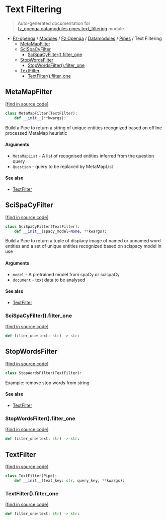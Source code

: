 # Text Filtering

> Auto-generated documentation for [fz_openqa.datamodules.pipes.text_filtering](blob/master/fz_openqa/datamodules/pipes/text_filtering.py) module.

- [Fz-openqa](../../../README.md#fz-openqa-index) / [Modules](../../../MODULES.md#fz-openqa-modules) / [Fz Openqa](../../index.md#fz-openqa) / [Datamodules](../index.md#datamodules) / [Pipes](index.md#pipes) / Text Filtering
    - [MetaMapFilter](#metamapfilter)
    - [SciSpaCyFilter](#scispacyfilter)
        - [SciSpaCyFilter().filter_one](#scispacyfilterfilter_one)
    - [StopWordsFilter](#stopwordsfilter)
        - [StopWordsFilter().filter_one](#stopwordsfilterfilter_one)
    - [TextFilter](#textfilter)
        - [TextFilter().filter_one](#textfilterfilter_one)

## MetaMapFilter

[[find in source code]](blob/master/fz_openqa/datamodules/pipes/text_filtering.py#L77)

```python
class MetaMapFilter(TextFilter):
    def __init__(**kwargs):
```

Build a Pipe to return a string of unique entities recognized
based on offline processed MetaMap heuristic

#### Arguments

- `MetaMapList` - A list of recognised entities inferred from the question query
- `Question` - query to be replaced by MetaMapList

#### See also

- [TextFilter](#textfilter)

## SciSpaCyFilter

[[find in source code]](blob/master/fz_openqa/datamodules/pipes/text_filtering.py#L34)

```python
class SciSpaCyFilter(TextFilter):
    def __init__(spacy_model=None, **kwargs):
```

Build a Pipe to return a tuple of displacy image of named or
unnamed word entities and a set of unique entities recognized
based on scispacy model in use

#### Arguments

- `model` - A pretrained model from spaCy or scispaCy
- `document` - text data to be analysed

#### See also

- [TextFilter](#textfilter)

### SciSpaCyFilter().filter_one

[[find in source code]](blob/master/fz_openqa/datamodules/pipes/text_filtering.py#L62)

```python
def filter_one(text: str) -> str:
```

## StopWordsFilter

[[find in source code]](blob/master/fz_openqa/datamodules/pipes/text_filtering.py#L27)

```python
class StopWordsFilter(TextFilter):
```

Example: remove stop words from string

#### See also

- [TextFilter](#textfilter)

### StopWordsFilter().filter_one

[[find in source code]](blob/master/fz_openqa/datamodules/pipes/text_filtering.py#L30)

```python
def filter_one(text: str) -> str:
```

## TextFilter

[[find in source code]](blob/master/fz_openqa/datamodules/pipes/text_filtering.py#L12)

```python
class TextFilter(Pipe):
    def __init__(text_key: str, query_key, **kwargs):
```

### TextFilter().filter_one

[[find in source code]](blob/master/fz_openqa/datamodules/pipes/text_filtering.py#L23)

```python
def filter_one(text: str) -> str:
```
